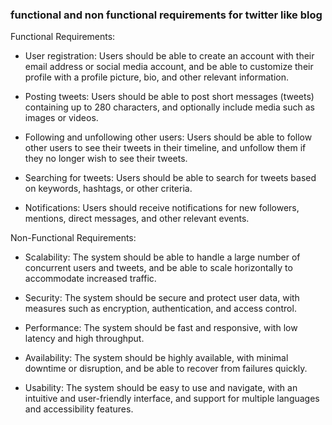 ### functional and non functional requirements for twitter like blog

Functional Requirements:

- User registration: Users should be able to create an account with their email address or social media account, and be able to customize their profile with a profile picture, bio, and other relevant information.

- Posting tweets: Users should be able to post short messages (tweets) containing up to 280 characters, and optionally include media such as images or videos.

- Following and unfollowing other users: Users should be able to follow other users to see their tweets in their timeline, and unfollow them if they no longer wish to see their tweets.

- Searching for tweets: Users should be able to search for tweets based on keywords, hashtags, or other criteria.

- Notifications: Users should receive notifications for new followers, mentions, direct messages, and other relevant events.

Non-Functional Requirements:

- Scalability: The system should be able to handle a large number of concurrent users and tweets, and be able to scale horizontally to accommodate increased traffic.

- Security: The system should be secure and protect user data, with measures such as encryption, authentication, and access control.

- Performance: The system should be fast and responsive, with low latency and high throughput.

- Availability: The system should be highly available, with minimal downtime or disruption, and be able to recover from failures quickly.

- Usability: The system should be easy to use and navigate, with an intuitive and user-friendly interface, and support for multiple languages and accessibility features.
